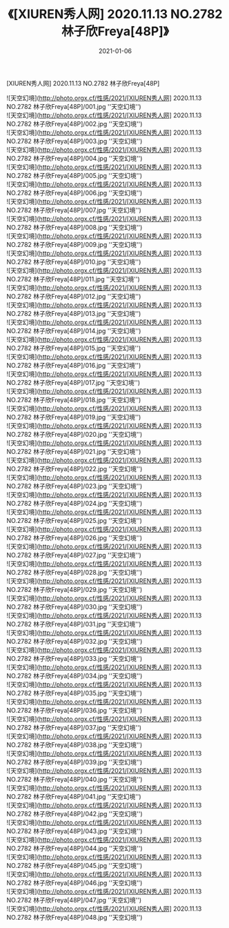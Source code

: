 ﻿---
layout: post
title:  《[XIUREN秀人网] 2020.11.13 NO.2782 林子欣Freya[48P]》
date:   2021-01-06
image: http://photo.orgx.cf/性感/2021/[XIUREN秀人网] 2020.11.13 NO.2782 林子欣Freya[48P]/000.jpg
categories: [美女, 性感, 泳衣]
---

[XIUREN秀人网] 2020.11.13 NO.2782 林子欣Freya[48P]



![天空幻境](http://photo.orgx.cf/性感/2021/[XIUREN秀人网] 2020.11.13 NO.2782 林子欣Freya[48P]/001.jpg ''天空幻境'') <br>
![天空幻境](http://photo.orgx.cf/性感/2021/[XIUREN秀人网] 2020.11.13 NO.2782 林子欣Freya[48P]/002.jpg ''天空幻境'') <br>
![天空幻境](http://photo.orgx.cf/性感/2021/[XIUREN秀人网] 2020.11.13 NO.2782 林子欣Freya[48P]/003.jpg ''天空幻境'') <br>
![天空幻境](http://photo.orgx.cf/性感/2021/[XIUREN秀人网] 2020.11.13 NO.2782 林子欣Freya[48P]/004.jpg ''天空幻境'') <br>
![天空幻境](http://photo.orgx.cf/性感/2021/[XIUREN秀人网] 2020.11.13 NO.2782 林子欣Freya[48P]/005.jpg ''天空幻境'') <br>
![天空幻境](http://photo.orgx.cf/性感/2021/[XIUREN秀人网] 2020.11.13 NO.2782 林子欣Freya[48P]/006.jpg ''天空幻境'') <br>
![天空幻境](http://photo.orgx.cf/性感/2021/[XIUREN秀人网] 2020.11.13 NO.2782 林子欣Freya[48P]/007.jpg ''天空幻境'') <br>
![天空幻境](http://photo.orgx.cf/性感/2021/[XIUREN秀人网] 2020.11.13 NO.2782 林子欣Freya[48P]/008.jpg ''天空幻境'') <br>
![天空幻境](http://photo.orgx.cf/性感/2021/[XIUREN秀人网] 2020.11.13 NO.2782 林子欣Freya[48P]/009.jpg ''天空幻境'') <br>
![天空幻境](http://photo.orgx.cf/性感/2021/[XIUREN秀人网] 2020.11.13 NO.2782 林子欣Freya[48P]/010.jpg ''天空幻境'') <br>
![天空幻境](http://photo.orgx.cf/性感/2021/[XIUREN秀人网] 2020.11.13 NO.2782 林子欣Freya[48P]/011.jpg ''天空幻境'') <br>
![天空幻境](http://photo.orgx.cf/性感/2021/[XIUREN秀人网] 2020.11.13 NO.2782 林子欣Freya[48P]/012.jpg ''天空幻境'') <br>
![天空幻境](http://photo.orgx.cf/性感/2021/[XIUREN秀人网] 2020.11.13 NO.2782 林子欣Freya[48P]/013.jpg ''天空幻境'') <br>
![天空幻境](http://photo.orgx.cf/性感/2021/[XIUREN秀人网] 2020.11.13 NO.2782 林子欣Freya[48P]/014.jpg ''天空幻境'') <br>
![天空幻境](http://photo.orgx.cf/性感/2021/[XIUREN秀人网] 2020.11.13 NO.2782 林子欣Freya[48P]/015.jpg ''天空幻境'') <br>
![天空幻境](http://photo.orgx.cf/性感/2021/[XIUREN秀人网] 2020.11.13 NO.2782 林子欣Freya[48P]/016.jpg ''天空幻境'') <br>
![天空幻境](http://photo.orgx.cf/性感/2021/[XIUREN秀人网] 2020.11.13 NO.2782 林子欣Freya[48P]/017.jpg ''天空幻境'') <br>
![天空幻境](http://photo.orgx.cf/性感/2021/[XIUREN秀人网] 2020.11.13 NO.2782 林子欣Freya[48P]/018.jpg ''天空幻境'') <br>
![天空幻境](http://photo.orgx.cf/性感/2021/[XIUREN秀人网] 2020.11.13 NO.2782 林子欣Freya[48P]/019.jpg ''天空幻境'') <br>
![天空幻境](http://photo.orgx.cf/性感/2021/[XIUREN秀人网] 2020.11.13 NO.2782 林子欣Freya[48P]/020.jpg ''天空幻境'') <br>
![天空幻境](http://photo.orgx.cf/性感/2021/[XIUREN秀人网] 2020.11.13 NO.2782 林子欣Freya[48P]/021.jpg ''天空幻境'') <br>
![天空幻境](http://photo.orgx.cf/性感/2021/[XIUREN秀人网] 2020.11.13 NO.2782 林子欣Freya[48P]/022.jpg ''天空幻境'') <br>
![天空幻境](http://photo.orgx.cf/性感/2021/[XIUREN秀人网] 2020.11.13 NO.2782 林子欣Freya[48P]/023.jpg ''天空幻境'') <br>
![天空幻境](http://photo.orgx.cf/性感/2021/[XIUREN秀人网] 2020.11.13 NO.2782 林子欣Freya[48P]/024.jpg ''天空幻境'') <br>
![天空幻境](http://photo.orgx.cf/性感/2021/[XIUREN秀人网] 2020.11.13 NO.2782 林子欣Freya[48P]/025.jpg ''天空幻境'') <br>
![天空幻境](http://photo.orgx.cf/性感/2021/[XIUREN秀人网] 2020.11.13 NO.2782 林子欣Freya[48P]/026.jpg ''天空幻境'') <br>
![天空幻境](http://photo.orgx.cf/性感/2021/[XIUREN秀人网] 2020.11.13 NO.2782 林子欣Freya[48P]/027.jpg ''天空幻境'') <br>
![天空幻境](http://photo.orgx.cf/性感/2021/[XIUREN秀人网] 2020.11.13 NO.2782 林子欣Freya[48P]/028.jpg ''天空幻境'') <br>
![天空幻境](http://photo.orgx.cf/性感/2021/[XIUREN秀人网] 2020.11.13 NO.2782 林子欣Freya[48P]/029.jpg ''天空幻境'') <br>
![天空幻境](http://photo.orgx.cf/性感/2021/[XIUREN秀人网] 2020.11.13 NO.2782 林子欣Freya[48P]/030.jpg ''天空幻境'') <br>
![天空幻境](http://photo.orgx.cf/性感/2021/[XIUREN秀人网] 2020.11.13 NO.2782 林子欣Freya[48P]/031.jpg ''天空幻境'') <br>
![天空幻境](http://photo.orgx.cf/性感/2021/[XIUREN秀人网] 2020.11.13 NO.2782 林子欣Freya[48P]/032.jpg ''天空幻境'') <br>
![天空幻境](http://photo.orgx.cf/性感/2021/[XIUREN秀人网] 2020.11.13 NO.2782 林子欣Freya[48P]/033.jpg ''天空幻境'') <br>
![天空幻境](http://photo.orgx.cf/性感/2021/[XIUREN秀人网] 2020.11.13 NO.2782 林子欣Freya[48P]/034.jpg ''天空幻境'') <br>
![天空幻境](http://photo.orgx.cf/性感/2021/[XIUREN秀人网] 2020.11.13 NO.2782 林子欣Freya[48P]/035.jpg ''天空幻境'') <br>
![天空幻境](http://photo.orgx.cf/性感/2021/[XIUREN秀人网] 2020.11.13 NO.2782 林子欣Freya[48P]/036.jpg ''天空幻境'') <br>
![天空幻境](http://photo.orgx.cf/性感/2021/[XIUREN秀人网] 2020.11.13 NO.2782 林子欣Freya[48P]/037.jpg ''天空幻境'') <br>
![天空幻境](http://photo.orgx.cf/性感/2021/[XIUREN秀人网] 2020.11.13 NO.2782 林子欣Freya[48P]/038.jpg ''天空幻境'') <br>
![天空幻境](http://photo.orgx.cf/性感/2021/[XIUREN秀人网] 2020.11.13 NO.2782 林子欣Freya[48P]/039.jpg ''天空幻境'') <br>
![天空幻境](http://photo.orgx.cf/性感/2021/[XIUREN秀人网] 2020.11.13 NO.2782 林子欣Freya[48P]/040.jpg ''天空幻境'') <br>
![天空幻境](http://photo.orgx.cf/性感/2021/[XIUREN秀人网] 2020.11.13 NO.2782 林子欣Freya[48P]/041.jpg ''天空幻境'') <br>
![天空幻境](http://photo.orgx.cf/性感/2021/[XIUREN秀人网] 2020.11.13 NO.2782 林子欣Freya[48P]/042.jpg ''天空幻境'') <br>
![天空幻境](http://photo.orgx.cf/性感/2021/[XIUREN秀人网] 2020.11.13 NO.2782 林子欣Freya[48P]/043.jpg ''天空幻境'') <br>
![天空幻境](http://photo.orgx.cf/性感/2021/[XIUREN秀人网] 2020.11.13 NO.2782 林子欣Freya[48P]/044.jpg ''天空幻境'') <br>
![天空幻境](http://photo.orgx.cf/性感/2021/[XIUREN秀人网] 2020.11.13 NO.2782 林子欣Freya[48P]/045.jpg ''天空幻境'') <br>
![天空幻境](http://photo.orgx.cf/性感/2021/[XIUREN秀人网] 2020.11.13 NO.2782 林子欣Freya[48P]/046.jpg ''天空幻境'') <br>
![天空幻境](http://photo.orgx.cf/性感/2021/[XIUREN秀人网] 2020.11.13 NO.2782 林子欣Freya[48P]/047.jpg ''天空幻境'') <br>
![天空幻境](http://photo.orgx.cf/性感/2021/[XIUREN秀人网] 2020.11.13 NO.2782 林子欣Freya[48P]/048.jpg ''天空幻境'') <br>